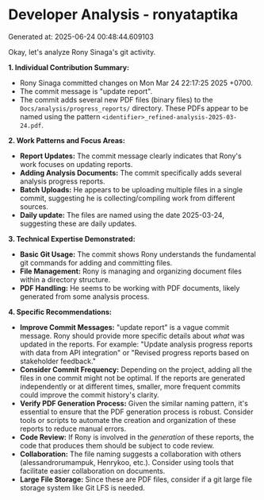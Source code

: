 # Developer Analysis - ronyataptika
Generated at: 2025-06-24 00:48:44.609103

Okay, let's analyze Rony Sinaga's git activity.

**1. Individual Contribution Summary:**

*   Rony Sinaga committed changes on Mon Mar 24 22:17:25 2025 +0700.
*   The commit message is "update report".
*   The commit adds several new PDF files (binary files) to the `Docs/analysis/progress_reports/` directory.  These PDFs appear to be named using the pattern `<identifier>_refined-analysis-2025-03-24.pdf`.

**2. Work Patterns and Focus Areas:**

*   **Report Updates:** The commit message clearly indicates that Rony's work focuses on updating reports.
*   **Adding Analysis Documents:**  The commit specifically adds several analysis progress reports.
*   **Batch Uploads:** He appears to be uploading multiple files in a single commit, suggesting he is collecting/compiling work from different sources.
*   **Daily update:** The files are named using the date 2025-03-24, suggesting these are daily updates.

**3. Technical Expertise Demonstrated:**

*   **Basic Git Usage:**  The commit shows Rony understands the fundamental git commands for adding and committing files.
*   **File Management:**  Rony is managing and organizing document files within a directory structure.
*   **PDF Handling:** He seems to be working with PDF documents, likely generated from some analysis process.

**4. Specific Recommendations:**

*   **Improve Commit Messages:** "update report" is a vague commit message. Rony should provide more specific details about *what* was updated in the reports.  For example:  "Update analysis progress reports with data from API integration" or "Revised progress reports based on stakeholder feedback."
*   **Consider Commit Frequency:**  Depending on the project, adding all the files in one commit might not be optimal. If the reports are generated independently or at different times, smaller, more frequent commits could improve the commit history's clarity.
*   **Verify PDF Generation Process:** Given the similar naming pattern, it's essential to ensure that the PDF generation process is robust. Consider tools or scripts to automate the creation and organization of these reports to reduce manual errors.
*   **Code Review:** If Rony is involved in the *generation* of these reports, the code that produces them should be subject to code review.
*   **Collaboration:**  The file naming suggests a collaboration with others (alessandrorumampuk, Henrykoo, etc.).  Consider using tools that facilitate easier collaboration on documents.
*   **Large File Storage:** Since these are PDF files, consider if a git large file storage system like Git LFS is needed.
